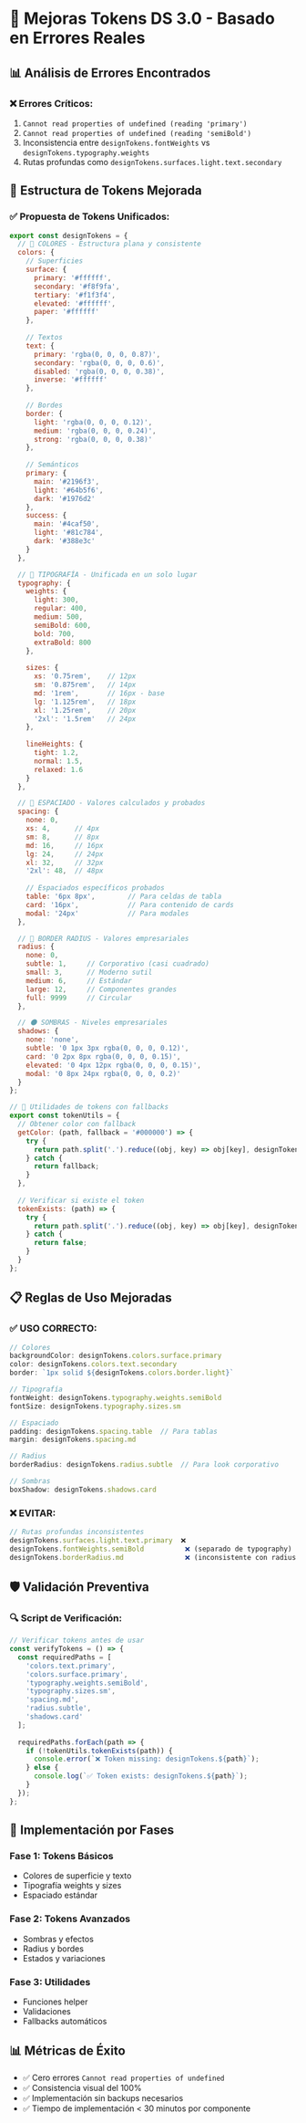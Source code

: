 # 🚀 Mejoras Tokens DS 3.0 - Basado en Errores Reales

## 📊 Análisis de Errores Encontrados

### ❌ Errores Críticos:
1. `Cannot read properties of undefined (reading 'primary')` 
2. `Cannot read properties of undefined (reading 'semiBold')`
3. Inconsistencia entre `designTokens.fontWeights` vs `designTokens.typography.weights`
4. Rutas profundas como `designTokens.surfaces.light.text.secondary`

## 🔧 Estructura de Tokens Mejorada

### ✅ Propuesta de Tokens Unificados:

```javascript
export const designTokens = {
  // 🎨 COLORES - Estructura plana y consistente
  colors: {
    // Superficies
    surface: {
      primary: '#ffffff',
      secondary: '#f8f9fa', 
      tertiary: '#f1f3f4',
      elevated: '#ffffff',
      paper: '#ffffff'
    },
    
    // Textos
    text: {
      primary: 'rgba(0, 0, 0, 0.87)',
      secondary: 'rgba(0, 0, 0, 0.6)',
      disabled: 'rgba(0, 0, 0, 0.38)',
      inverse: '#ffffff'
    },
    
    // Bordes
    border: {
      light: 'rgba(0, 0, 0, 0.12)',
      medium: 'rgba(0, 0, 0, 0.24)',
      strong: 'rgba(0, 0, 0, 0.38)'
    },
    
    // Semánticos
    primary: {
      main: '#2196f3',
      light: '#64b5f6',
      dark: '#1976d2'
    },
    success: {
      main: '#4caf50',
      light: '#81c784', 
      dark: '#388e3c'
    }
  },

  // 📝 TIPOGRAFÍA - Unificada en un solo lugar
  typography: {
    weights: {
      light: 300,
      regular: 400,
      medium: 500,
      semiBold: 600,
      bold: 700,
      extraBold: 800
    },
    
    sizes: {
      xs: '0.75rem',    // 12px
      sm: '0.875rem',   // 14px
      md: '1rem',       // 16px - base
      lg: '1.125rem',   // 18px
      xl: '1.25rem',    // 20px
      '2xl': '1.5rem'   // 24px
    },
    
    lineHeights: {
      tight: 1.2,
      normal: 1.5,
      relaxed: 1.6
    }
  },

  // 📏 ESPACIADO - Valores calculados y probados
  spacing: {
    none: 0,
    xs: 4,      // 4px
    sm: 8,      // 8px  
    md: 16,     // 16px
    lg: 24,     // 24px
    xl: 32,     // 32px
    '2xl': 48,  // 48px
    
    // Espaciados específicos probados
    table: '6px 8px',        // Para celdas de tabla
    card: '16px',            // Para contenido de cards
    modal: '24px'            // Para modales
  },

  // 🔲 BORDER RADIUS - Valores empresariales
  radius: {
    none: 0,
    subtle: 1,     // Corporativo (casi cuadrado)
    small: 3,      // Moderno sutil
    medium: 6,     // Estándar
    large: 12,     // Componentes grandes
    full: 9999     // Circular
  },

  // 🌑 SOMBRAS - Niveles empresariales
  shadows: {
    none: 'none',
    subtle: '0 1px 3px rgba(0, 0, 0, 0.12)',
    card: '0 2px 8px rgba(0, 0, 0, 0.15)', 
    elevated: '0 4px 12px rgba(0, 0, 0, 0.15)',
    modal: '0 8px 24px rgba(0, 0, 0, 0.2)'
  }
};

// 🎯 Utilidades de tokens con fallbacks
export const tokenUtils = {
  // Obtener color con fallback
  getColor: (path, fallback = '#000000') => {
    try {
      return path.split('.').reduce((obj, key) => obj[key], designTokens) || fallback;
    } catch {
      return fallback;
    }
  },
  
  // Verificar si existe el token
  tokenExists: (path) => {
    try {
      return path.split('.').reduce((obj, key) => obj[key], designTokens) !== undefined;
    } catch {
      return false;
    }
  }
};
```

## 📋 Reglas de Uso Mejoradas

### ✅ USO CORRECTO:
```javascript
// Colores
backgroundColor: designTokens.colors.surface.primary
color: designTokens.colors.text.secondary
border: `1px solid ${designTokens.colors.border.light}`

// Tipografía  
fontWeight: designTokens.typography.weights.semiBold
fontSize: designTokens.typography.sizes.sm

// Espaciado
padding: designTokens.spacing.table  // Para tablas
margin: designTokens.spacing.md

// Radius
borderRadius: designTokens.radius.subtle  // Para look corporativo

// Sombras
boxShadow: designTokens.shadows.card
```

### ❌ EVITAR:
```javascript
// Rutas profundas inconsistentes
designTokens.surfaces.light.text.primary  ❌
designTokens.fontWeights.semiBold          ❌ (separado de typography)
designTokens.borderRadius.md               ❌ (inconsistente con radius)
```

## 🛡️ Validación Preventiva

### 🔍 Script de Verificación:
```javascript
// Verificar tokens antes de usar
const verifyTokens = () => {
  const requiredPaths = [
    'colors.text.primary',
    'colors.surface.primary', 
    'typography.weights.semiBold',
    'typography.sizes.sm',
    'spacing.md',
    'radius.subtle',
    'shadows.card'
  ];
  
  requiredPaths.forEach(path => {
    if (!tokenUtils.tokenExists(path)) {
      console.error(`❌ Token missing: designTokens.${path}`);
    } else {
      console.log(`✅ Token exists: designTokens.${path}`);
    }
  });
};
```

## 🎯 Implementación por Fases

### Fase 1: Tokens Básicos
- Colores de superficie y texto
- Tipografía weights y sizes
- Espaciado estándar

### Fase 2: Tokens Avanzados  
- Sombras y efectos
- Radius y bordes
- Estados y variaciones

### Fase 3: Utilidades
- Funciones helper
- Validaciones
- Fallbacks automáticos

## 📊 Métricas de Éxito

- ✅ Cero errores `Cannot read properties of undefined`
- ✅ Consistencia visual del 100%
- ✅ Implementación sin backups necesarios
- ✅ Tiempo de implementación < 30 minutos por componente
